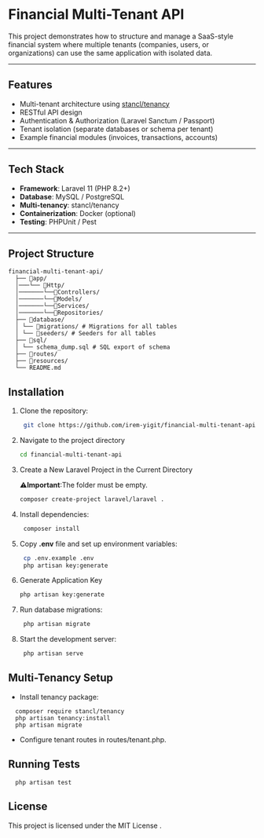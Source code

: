 # Financial Multi-Tenant API

This project demonstrates how to structure and manage a SaaS-style financial system where multiple tenants (companies, users, or organizations) can use the same application with isolated data.

---

## Features
- Multi-tenant architecture using [stancl/tenancy](https://tenancyforlaravel.com/)
- RESTful API design
- Authentication & Authorization (Laravel Sanctum / Passport)
- Tenant isolation (separate databases or schema per tenant)
- Example financial modules (invoices, transactions, accounts)

---

## Tech Stack
- **Framework**: Laravel 11 (PHP 8.2+)
- **Database**: MySQL / PostgreSQL
- **Multi-tenancy**: stancl/tenancy
- **Containerization**: Docker (optional)
- **Testing**: PHPUnit / Pest

---

## Project Structure
```
financial-multi-tenant-api/
  ├── 📁app/
  │───└── 📁Http/
  │───────└──📁Controllers/
  │───────└──📁Models/
  │───────└──📁Services/
  │───────└──📁Repositories/         
  ├── 📁database/
  │ └── 📁migrations/ # Migrations for all tables
  │ └── 📁seeders/ # Seeders for all tables
  ├── 📁sql/
  │ └── schema_dump.sql # SQL export of schema
  ├── 📁routes/
  ├── 📁resources/
  └── README.md
```


## Installation

1. Clone the repository:

   ```bash
    git clone https://github.com/irem-yigit/financial-multi-tenant-api.git
   ```
2. Navigate to the project directory 

    ```bash
    cd financial-multi-tenant-api
    ```
3. Create a New Laravel Project in the Current Directory

    ⚠️**Important**:The folder must be empty.

    ```bash
    composer create-project laravel/laravel .
    ```
4. Install dependencies:

   ```bash
    composer install
   ```

5. Copy **.env** file and set up environment variables:

   ```bash
    cp .env.example .env
    php artisan key:generate
   ```
6. Generate Application Key

    ```bash
    php artisan key:generate
   ```

7. Run database migrations:

   ```bash
    php artisan migrate
   ```
5. Start the development server:

   ```bash
    php artisan serve
   ```
## Multi-Tenancy Setup
* Install tenancy package:

 ```
   composer require stancl/tenancy
   php artisan tenancy:install
   php artisan migrate
 ```

* Configure tenant routes in routes/tenant.php.

## Running Tests
 ``` 
   php artisan test
 ```

## License

This project is licensed under the MIT License
.
